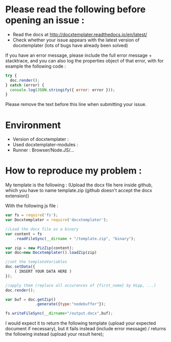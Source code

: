 # Please read the following before opening an issue :

- Read the docs at http://docxtemplater.readthedocs.io/en/latest/
- Check whether your issue appears with the latest version of docxtemplater (lots of bugs have already been solved)

If you have an error message, please include the full error message + stacktrace, and you can also log the properties object of that error, with for example the following code :

```js
try {
  doc.render();
} catch (error) {
  console.log(JSON.stringify({ error: error }));
}
```

Please remove the text before this line when submitting your issue.

# Environment

- Version of docxtemplater :
- Used docxtemplater-modules :
- Runner : Browser/Node.JS/...

# How to reproduce my problem :

My template is the following : (Upload the docx file here inside github, which you have to name template.zip (github doesn't accept the docx extension))

With the following js file :

```js
var fs = require('fs');
var Docxtemplater = require('docxtemplater');

//Load the docx file as a binary
var content = fs
    .readFileSync(__dirname + "/template.zip", "binary");

var zip = new PizZip(content);
var doc=new Docxtemplater().loadZip(zip)

//set the templateVariables
doc.setData({
	( INSERT YOUR DATA HERE )
});

//apply them (replace all occurences of {first_name} by Hipp, ...)
doc.render();

var buf = doc.getZip()
             .generate({type:"nodebuffer"});

fs.writeFileSync(__dirname+"/output.docx",buf);
```

I would expect it to return the following template (upload your expected document if necessary), but it fails instead (include error message) / returns the following instead (upload your result here);
